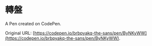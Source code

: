 # 轉盤

A Pen created on CodePen.

Original URL: [https://codepen.io/brbpyakq-the-sans/pen/ByNKyWW](https://codepen.io/brbpyakq-the-sans/pen/ByNKyWW).

